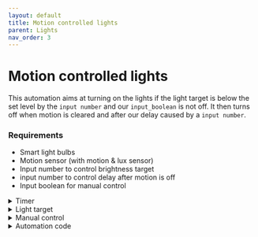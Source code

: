 ```yaml
---
layout: default
title: Motion controlled lights
parent: Lights
nav_order: 3
---
```



# Motion controlled lights
This automation aims at turning on the lights if the light target is below the set level by the `input number` and our `input_boolean` is not off. It then turns off when motion is cleared and after our delay caused by a `input number`.

### Requirements 
- Smart light bulbs 
- Motion sensor (with motion & lux sensor)
- Input number to control brightness target
- input number to control delay after motion is off
- Input boolean for manual control


<details>
  <summary>Timer</summary>
Type: input_number
Name: hallway motion activated lights timer
Minimum value: 0
Maximum value: 60
Display mode: Input field
Step size: 1
Unit of measurement: min
</details>

<details>
  <summary>Light target</summary>
Type: input_number
Name: Bathroom motion activated lights brightness
Minimum value: 0
Maximum value: 300
Display mode: Input field
Step size: 50
Unit of measurement: lx
</details>

<details>
  <summary>Manual control</summary>
Type: input_boolean
Name: Hallway motion activated lights
</details>

<details>
  <summary>Automation code</summary>
  
<div class="code-example" markdown="1">
```yaml
alias: 💡 Belysning hall rörelse
description: ""
trigger:
  - platform: state
    entity_id: binary_sensor.motion_sensor_hallway_occupancy
    to: "on"
    id: "on"
  - platform: state
    entity_id: binary_sensor.motion_sensor_hallway_occupancy
    to: "off"
    id: "off"
condition:
  - condition: state
    entity_id: input_boolean.hallway_motion_activated_lights
    state: "on"
action:
  - choose:
      - conditions:
          - condition: trigger
            id: "on"
          - condition: or
            conditions:
              - condition: state
                entity_id: light.hallway
                state: "on"
              - condition: numeric_state
                entity_id: sensor.motion_sensor_hallway_illuminance_lux
                below: input_number.hallway_motion_activated_lights_brightness
        sequence:
          - service: light.turn_on
            target:
              entity_id:
                - light.hallway_roof
                - light.hallway_window
            data: {}
      - conditions:
          - condition: trigger
            id: "off"
        sequence:
          - delay:
              minutes: >-
                {{ states('input_number.hallway_motion_activated_lights_timer')
                | int }}
          - condition: state
            entity_id: input_boolean.hallway_motion_activated_lights
            state: "on"
          - service: light.turn_off
            target:
              entity_id:
                - light.hallway_roof
                - light.hallway_window
            data: {}
    default: []
mode: restart
```
</div>
</details>
